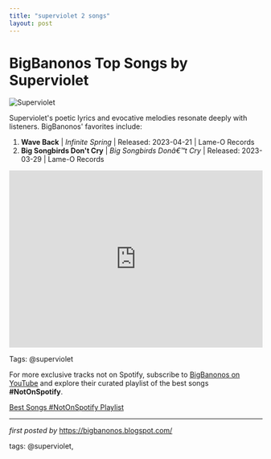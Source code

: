 ```yaml
---
title: "superviolet 2 songs"
layout: post
---
```

<h1>BigBanonos Top Songs by Superviolet</h1>
<img src="https://f4.bcbits.com/img/0031652574_23.jpg" alt="Superviolet"> <p>Superviolet's poetic lyrics and evocative melodies resonate deeply with listeners. BigBanonos' favorites include:</p> <ol> <li><strong>Wave Back</strong> | <em>Infinite Spring</em> | Released: 2023-04-21 | Lame-O Records</li> <li><strong>Big Songbirds Don't Cry</strong> | <em>Big Songbirds Donâ€™t Cry</em> | Released: 2023-03-29 | Lame-O Records</li>
</ol> <div> <iframe src="https://open.spotify.com/embed/playlist/43BiOwTWwuJCox7DyX0aR8?utm_source=generator" width="100%" height="352" frameborder="0" allow="autoplay; clipboard-write; encrypted-media; fullscreen; picture-in-picture" loading="lazy"></iframe>
</div>
<p>Tags: @superviolet</p>


<!--Subscribe and Playlist Links-->
<div>
    <p>For more exclusive tracks not on Spotify, subscribe to <a href="https://www.youtube.com/@BigBanonos" target="_blank">BigBanonos on YouTube</a> and explore their curated playlist of the best songs <strong>#NotOnSpotify</strong>.</p>
    <p><a href="https://www.youtube.com/playlist?list=PLtuNtuTatqI0kFahUCbtbfenC_ET5O_tr" target="_blank">Best Songs #NotOnSpotify Playlist<br /></a></p></div>

<hr />

<p><em>first posted by</em> <a href="https://bigbanonos.blogspot.com/" rel="noopener" target="_new">https://bigbanonos.blogspot.com/</a></p>

<p>tags: @superviolet,</p>
